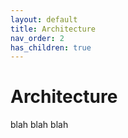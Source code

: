 ```yaml
---
layout: default
title: Architecture
nav_order: 2
has_children: true
---
```



# Architecture

blah blah blah